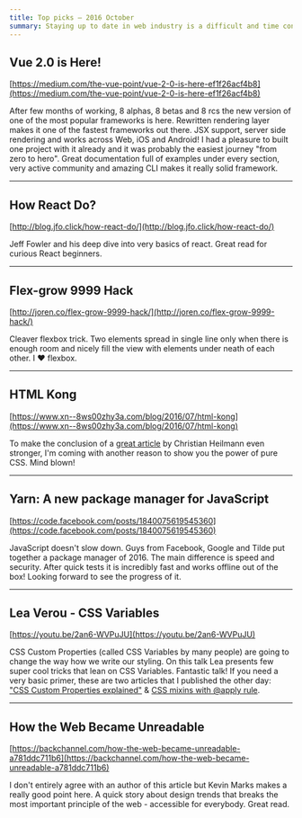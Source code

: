 ```yaml
---
title: Top picks — 2016 October
summary: Staying up to date in web industry is a difficult and time consuming task. I would like to share with you my top finds from the past month.
---
```


## Vue 2.0 is Here!

[https://medium.com/the-vue-point/vue-2-0-is-here-ef1f26acf4b8](https://medium.com/the-vue-point/vue-2-0-is-here-ef1f26acf4b8)

After few months of working, 8 alphas, 8 betas and 8 rcs the new version of one of the most popular frameworks is here. Rewritten rendering layer makes it one of the fastest frameworks out there. JSX support, server side rendering and works across Web, iOS and Android! I had a pleasure to built one project with it already and it was probably the easiest journey "from zero to hero". Great documentation full of examples under every section, very active community and amazing CLI makes it really solid framework.

- - -

## How React Do?

[http://blog.jfo.click/how-react-do/](http://blog.jfo.click/how-react-do/)

Jeff Fowler and his deep dive into very basics of react. Great read for curious React beginners.

- - -

## Flex-grow 9999 Hack

[http://joren.co/flex-grow-9999-hack/](http://joren.co/flex-grow-9999-hack/)

Cleaver flexbox trick. Two elements spread in single line only when there is enough room and nicely fill the view with elements under neath of each other. I ❤︎ flexbox.

- - -

## HTML Kong

[https://www.xn--8ws00zhy3a.com/blog/2016/07/html-kong](https://www.xn--8ws00zhy3a.com/blog/2016/07/html-kong)

To make the conclusion of a [great article](https://www.christianheilmann.com/2016/10/05/can-we-stop-bad-mouthing-css-in-developer-talks-please/) by Christian Heilmann even stronger, I'm coming with another reason to show you the power of pure CSS. Mind blown!

- - -

## Yarn: A new package manager for JavaScript

[https://code.facebook.com/posts/1840075619545360](https://code.facebook.com/posts/1840075619545360)

JavaScript doesn't slow down. Guys from Facebook, Google and Tilde put together a package manager of 2016. The main difference is speed and security. After quick tests it is incredibly fast and works offline out of the box! Looking forward to see the progress of it.

- - -

## Lea Verou - CSS Variables

[https://youtu.be/2an6-WVPuJU](https://youtu.be/2an6-WVPuJU)

CSS Custom Properties (called CSS Variables by many people) are going to change the way how we write our styling. On this talk Lea presents few super cool tricks that lean on CSS Variables. Fantastic talk! If you need a very basic primer, these are two articles that I published the other day: ["CSS Custom Properties explained"](https://pawelgrzybek.com/css-custom-properties-explained/) & [CSS mixins with @apply rule](https://pawelgrzybek.com/css-mixins-with-apply-rule/).

- - -

## How the Web Became Unreadable

[https://backchannel.com/how-the-web-became-unreadable-a781ddc711b6](https://backchannel.com/how-the-web-became-unreadable-a781ddc711b6)

I don't entirely agree with an author of this article but Kevin Marks makes a really good point here. A quick story about design trends that breaks the most important principle of the web - accessible for everybody. Great read.
